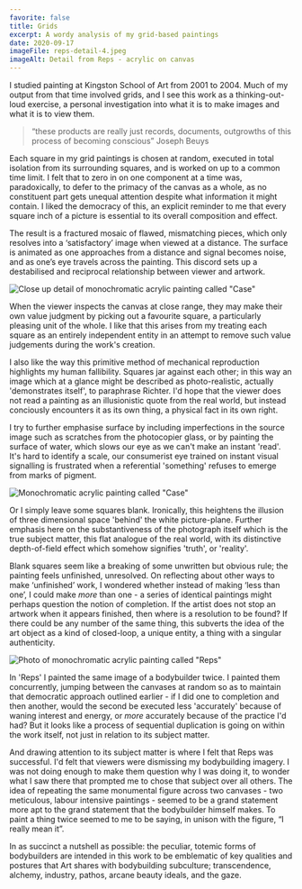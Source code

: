 ```yaml
---
favorite: false
title: Grids
excerpt: A wordy analysis of my grid-based paintings
date: 2020-09-17
imageFile: reps-detail-4.jpeg
imageAlt: Detail from Reps - acrylic on canvas
---
```


I studied painting at Kingston School of Art from 2001 to 2004. Much of my output from that time involved grids, and I see this work as a thinking-out-loud exercise, a personal investigation into what it is to make images and what it is to view them.

> “these products are really just records, documents, outgrowths of this process of becoming conscious”
> Joseph Beuys

Each square in my grid paintings is chosen at random, executed in total isolation from its surrounding squares, and is worked on up to a common time limit. I felt that to zero in on one component at a time was, paradoxically, to defer to the primacy of the canvas as a whole, as no constituent part gets unequal attention despite what information it might contain. I liked the democracy of this, an explicit reminder to me that every square inch of a picture is essential to its overall composition and effect.

The result is a fractured mosaic of flawed, mismatching pieces, which only resolves into a ‘satisfactory’ image when viewed at a distance. The surface is animated as one approaches from a distance and signal becomes noise, and as one’s eye travels across the painting. This discord sets up a destabilised and reciprocal relationship between viewer and artwork.

![Close up detail of monochromatic acrylic painting called "Case"](../../assets/images/blog/Case-detail1.jpeg)

When the viewer inspects the canvas at close range, they may make their own value judgment by picking out a favourite square, a particularly pleasing unit of the whole. I like that this arises from my treating each square as an entirely independent entity in an attempt to remove such value judgements during the work's creation.

I also like the way this primitive method of mechanical reproduction highlights my human fallibility. Squares jar against each other; in this way an image which at a glance might be described as photo-realistic, actually 'demonstrates itself', to paraphrase Richter. I'd hope that the viewer does not read a painting as an illusionistic quote from the real world, but instead conciously encounters it as its own thing, a physical fact in its own right.

I try to further emphasise surface by including imperfections in the source image such as scratches from the photocopier glass, or by painting the surface of water, which slows our eye as we can't make an instant 'read'. It's hard to identify a scale, our consumerist eye trained on instant visual signalling is frustrated when a referential 'something' refuses to emerge from marks of pigment.

![Monochromatic acrylic painting called "Case"](../../assets/images/blog/Case.jpeg)

Or I simply leave some squares blank. Ironically, this heightens the illusion of three dimensional space 'behind' the white picture-plane. Further emphasis here on the substantiveness of the photograph itself which is the true subject matter, this flat analogue of the real world, with its distinctive depth-of-field effect which somehow signifies 'truth', or 'reality'.

Blank squares seem like a breaking of some unwritten but obvious rule; the painting feels unfinished, unresolved. On reflecting about other ways to make ‘unfinished’ work, I wondered whether instead of making ‘less than one’, I could make _more_ than one - a series of identical paintings might perhaps question the notion of completion. If the artist does not stop an artwork when it appears finished, then where is a resolution to be found? If there could be any number of the same thing, this subverts the idea of the art object as a kind of closed-loop, a unique entity, a thing with a singular authenticity.

![Photo of monochromatic acrylic painting called "Reps"](../../assets/images/blog/reps-resized.jpeg)

In 'Reps' I painted the same image of a bodybuilder twice. I painted them concurrently, jumping between the canvases at random so as to maintain that democratic approach outlined earlier - if I did one to completion and then another, would the second be executed less 'accurately' because of waning interest and energy, or _more_ accurately because of the practice I'd had? But it looks like a process of sequential duplication is going on within the work itself, not just in relation to its subject matter.

And drawing attention to its subject matter is where I felt that Reps was successful. I'd felt that viewers were dismissing my bodybuilding imagery. I was not doing enough to make them question why I was doing it, to wonder what I saw there that prompted me to chose that subject over all others. The idea of repeating the same monumental figure across two canvases - two meticulous, labour intensive paintings - seemed to be a grand statement more apt to the grand statement that the bodybuilder himself makes. To paint a thing twice seemed to me to be saying, in unison with the figure, “I really mean it”.

In as succinct a nutshell as possible: the peculiar, totemic forms of bodybuilders are intended in this work to be emblematic of key qualities and postures that Art shares with bodybuilding subculture; transcendence, alchemy, industry, pathos, arcane beauty ideals, and the gaze.
